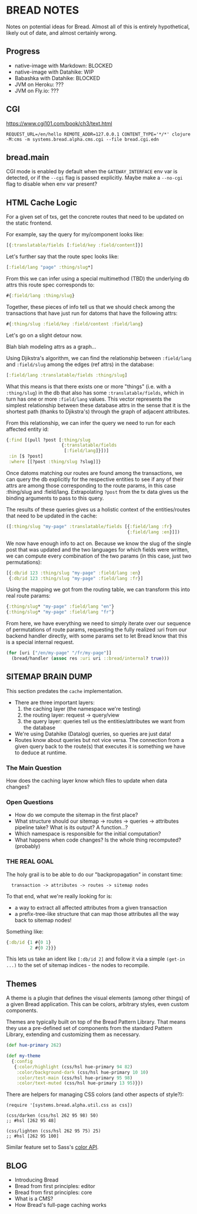 # BREAD NOTES

Notes on potential ideas for Bread. Almost all of this is entirely hypothetical, likely out of date, and almost certainly wrong.

## Progress

- native-image with Markdown: BLOCKED
- native-image with Datahike: WIP
- Babashka with Datahike: BLOCKED
- JVM on Heroku: ???
- JVM on Fly.io: ???

## CGI

https://www.cgi101.com/book/ch3/text.html

```
REQUEST_URL=/en/hello REMOTE_ADDR=127.0.0.1 CONTENT_TYPE='*/*' clojure -M:cms -m systems.bread.alpha.cms.cgi --file bread.cgi.edn
```

## bread.main

CGI mode is enabled by default when the `GATEWAY_INTERFACE` env var is detected, or if the `--cgi` flag is passed explicitly. Maybe make a `--no-cgi` flag to disable when env var present?

## HTML Cache Logic

For a given set of txs, get the concrete routes that need to be updated on the static frontend.

For example, say the query for my/component looks like:

```clojure
[{:translatable/fields [:field/key :field/content]}]
```

Let's further say that the route spec looks like:

```clojure
[:field/lang "page" :thing/slug*]
```

From this we can infer using a special multimethod (TBD) the underlying db attrs this route spec corresponds to:

```clj
#{:field/lang :thing/slug}
```

Together, these pieces of info tell us that we should check among the transactions that have just run for datoms that have the following attrs:

```clojure
#{:thing/slug :field/key :field/content :field/lang}
```

Let's go on a slight detour now.

Blah blah modeling attrs as a graph...

Using Djikstra's algorithm, we can find the relationship between `:field/lang` and `:field/slug` among the edges (ref attrs) in the database:

```clj
[:field/lang :translatable/fields :thing/slug]
```

What this means is that there exists one or more "things" (i.e. with a `:thing/slug`) in the db that also has some `:translatable/fields`, which in turn has one or more `:field/lang` values. This vector represents the simplest relationship between these database attrs in the sense that it is the shortest path (thanks to Djikstra's) through the graph of adjacent attributes.

From this relationship, we can infer the query we need to run for each affected entity id:

```clojure
{:find [(pull ?post [:thing/slug
                     {:translatable/fields
                      [:field/lang]}])]
 :in [$ ?post]
 :where [[?post :thing/slug ?slug]]}
```

Once datoms matching our routes are found among the transactions, we can query the db explicitly for the respective entities to see if any of their attrs are among those corresponding to the route params, in this case :thing/slug and :field/lang. Extrapolating `?post` from the tx data gives us the binding arguments to pass to this query.

The results of these queries gives us a holistic context of the entities/routes that need to be updated in the cache:

```clojure
([:thing/slug "my-page" :translatable/fields [{:field/lang :fr}
                                              {:field/lang :en}]])
```

We now have enough info to act on. Because we know the slug of the single post that was updated and the two languages for which fields were written, we can compute every combination of the two params (in this case, just two permutations):

```clojure
[{:db/id 123 :thing/slug "my-page" :field/lang :en}
 {:db/id 123 :thing/slug "my-page" :field/lang :fr}]
```

Using the mapping we got from the routing table, we can transform this into real route params:

```clojure
{:thing/slug* "my-page" :field/lang "en"}
{:thing/slug* "my-page" :field/lang "fr"}
```

From here, we have everything we need to simply iterate over our sequence of permutations of route params, requesting the fully realized :uri from our backend handler directly, with some params set to let Bread know that this is a special internal request.

```clojure
(for [uri ["/en/my-page" "/fr/my-page"]]
  (bread/handler (assoc res :uri uri ::bread/internal? true)))
```

## SITEMAP BRAIN DUMP

This section predates the `cache` implementation.

* There are three important layers:
  1. the caching layer (the namespace we're testing)
  2. the routing layer: request -> query/view
  3. the query layer: queries tell us the entities/attributes we want from
     the database
* We're using Datahike (Datalog) queries, so queries are just data!
* Routes know about queries but not vice versa. The connection from a given
  query back to the route(s) that executes it is something we have to deduce
  at runtime.

### The Main Question

How does the caching layer know which files to update when data changes?

### Open Questions

* How do we compute the sitemap in the first place?
* What structure should our sitemap -> routes -> queries -> attributes
  pipeline take? What is its output? A function...?
* Which namespace is responsible for the initial computation?
* What happens when code changes? Is the whole thing recomputed? (probably)

### THE REAL GOAL

The holy grail is to be able to do our "backpropagation" in constant time:

```
  transaction -> attributes -> routes -> sitemap nodes
```

To that end, what we're really looking for is:

* a way to extract all affected attributes from a given transaction
* a prefix-tree-like structure that can map those attributes all the way
  back to sitemap nodes!

Something like:

```clojure
{:db/id {1 #{0 1}
         2 #{0 2}}}
```

This lets us take an ident like `[:db/id 2]` and follow it via a simple
`(get-in ...)` to the set of sitemap indices - the nodes to recompile.

## Themes

A theme is a plugin that defines the visual elements (among other things) of a given Bread application. This can be colors, arbitrary styles, even custom components.

Themes are typically built on top of the Bread Pattern Library. That means they use a pre-defined set of components from the standard Pattern Library, extending and customizing them as necessary.

```clojure
(def hue-primary 262)

(def my-theme
  {:config
   {:color/highlight (css/hsl hue-primary 94 82)
    :color/background-dark (css/hsl hue-primary 10 10)
    :color/test-main (css/hsl hue-primary 95 98)
    :color/text-muted (css/hsl hue-primary 13 95)}})
```

There are helpers for managing CSS colors (and other aspects of style?):

```
(require '[systems.bread.alpha.util.css as css])

(css/darken (css/hsl 262 95 98) 50)
;; #hsl [262 95 48]

(css/lighten (css/hsl 262 95 75) 25)
;; #hsl [262 95 100]
```

Similar feature set to Sass's [color API](https://sass-lang.com/documentation/modules/color).

## BLOG

- Introducing Bread
- Bread from first principles: editor
- Bread from first principles: core
- What is a CMS?
- How Bread's full-page caching works
